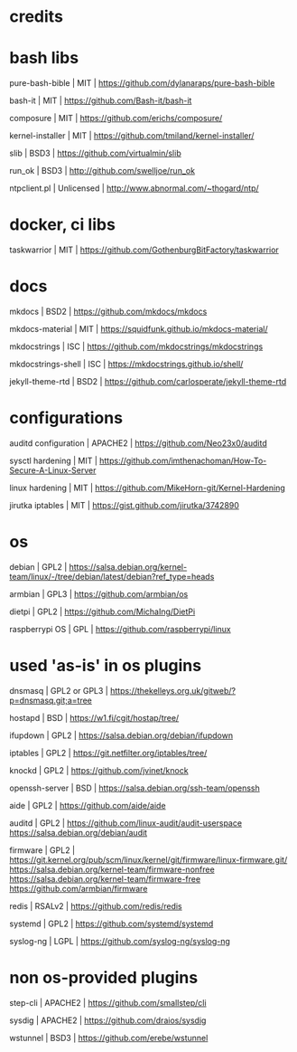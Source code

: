# credits

# bash libs

pure-bash-bible | MIT |
https://github.com/dylanaraps/pure-bash-bible

bash-it | MIT |
https://github.com/Bash-it/bash-it

composure | MIT |
https://github.com/erichs/composure/

kernel-installer | MIT |
https://github.com/tmiland/kernel-installer/

slib | BSD3 |
https://github.com/virtualmin/slib

run_ok | BSD3 |
http://github.com/swelljoe/run_ok

ntpclient.pl | Unlicensed |
http://www.abnormal.com/~thogard/ntp/

# docker, ci libs

taskwarrior | MIT |
https://github.com/GothenburgBitFactory/taskwarrior

# docs

mkdocs | BSD2 |
https://github.com/mkdocs/mkdocs

mkdocs-material | MIT |
https://squidfunk.github.io/mkdocs-material/

mkdocstrings | ISC |
https://github.com/mkdocstrings/mkdocstrings

mkdocstrings-shell | ISC |
https://mkdocstrings.github.io/shell/

jekyll-theme-rtd | BSD2 |
https://github.com/carlosperate/jekyll-theme-rtd

# configurations

auditd configuration | APACHE2 |
https://github.com/Neo23x0/auditd

sysctl hardening | MIT |
https://github.com/imthenachoman/How-To-Secure-A-Linux-Server

linux hardening | MIT |
https://github.com/MikeHorn-git/Kernel-Hardening

jirutka iptables | MIT |
https://gist.github.com/jirutka/3742890

# os

debian | GPL2 |
https://salsa.debian.org/kernel-team/linux/-/tree/debian/latest/debian?ref_type=heads

armbian | GPL3 |
https://github.com/armbian/os

dietpi | GPL2 |
https://github.com/MichaIng/DietPi

raspberrypi OS | GPL |
https://github.com/raspberrypi/linux

# used 'as-is' in os plugins

dnsmasq | GPL2 or GPL3 |
https://thekelleys.org.uk/gitweb/?p=dnsmasq.git;a=tree

hostapd | BSD |
https://w1.fi/cgit/hostap/tree/

ifupdown | GPL2 |
https://salsa.debian.org/debian/ifupdown

iptables | GPL2 |
https://git.netfilter.org/iptables/tree/

knockd | GPL2 |
https://github.com/jvinet/knock

openssh-server | BSD |
https://salsa.debian.org/ssh-team/openssh

aide | GPL2 |
https://github.com/aide/aide

auditd | GPL2 |
https://github.com/linux-audit/audit-userspace
https://salsa.debian.org/debian/audit

firmware | GPL2 |
https://git.kernel.org/pub/scm/linux/kernel/git/firmware/linux-firmware.git/
https://salsa.debian.org/kernel-team/firmware-nonfree
https://salsa.debian.org/kernel-team/firmware-free
https://github.com/armbian/firmware

redis | RSALv2 |
https://github.com/redis/redis

systemd | GPL2 |
https://github.com/systemd/systemd

syslog-ng | LGPL |
https://github.com/syslog-ng/syslog-ng

# non os-provided plugins

step-cli | APACHE2 |
https://github.com/smallstep/cli

sysdig | APACHE2 |
https://github.com/draios/sysdig

wstunnel | BSD3 |
https://github.com/erebe/wstunnel
